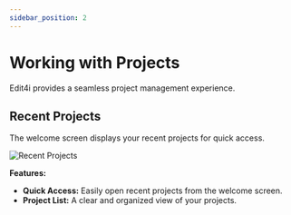 ```yaml
---
sidebar_position: 2
---
```


# Working with Projects

Edit4i provides a seamless project management experience.

## Recent Projects

The welcome screen displays your recent projects for quick access.

![Recent Projects](https://github.com/user-attachments/assets/1f76ca89-22a5-4c74-afe6-a3e4dd91ef03)

**Features:**

*   **Quick Access:** Easily open recent projects from the welcome screen.
*   **Project List:** A clear and organized view of your projects.
